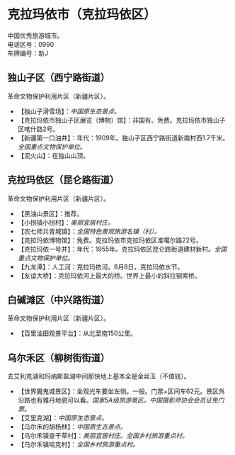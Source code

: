 # 克拉玛依市（克拉玛依区）  
中国优秀旅游城市。  
电话区号：0990  
车牌编号：新J  

## 独山子区（西宁路街道）  
革命文物保护利用片区（新疆片区）。  
* 【独山子滑雪场】：*中国原生态景点。*  
* 【克拉玛依市独山子区展览（博物）馆】：非国有。免费。克拉玛依市独山子区喀什路2号。  
* 【新疆第一口油井】：年代：1909年。独山子区西宁路街道新南村西1.7千米。*全国重点文物保护单位。*  
* 【泥火山】：在独山山顶。

## 克拉玛依区（昆仑路街道）  
革命文物保护利用片区（新疆片区）。  
* 【黑油山景区】：推荐。  
* 【小拐镇小拐村】：*美丽宜居村庄。*  
* 【农七师共青城镇】：*全国特色景观旅游名镇（村）。*  
* 【克拉玛依博物馆】：免费。克拉玛依市克拉玛依区准噶尔路22号。  
* 【克拉玛依一号井】：年代：1955年。克拉玛依区昆仑路街道建材新村。*全国重点文物保护单位。*  
* 【九龙潭】：人工河：克拉玛依河。8月8日，克拉玛依水节。
* 【友谊大桥】：克拉玛依河上最大的桥。世界上最小的斜拉钢索桥。

## 白碱滩区（中兴路街道）  
革命文物保护利用片区（新疆片区）。  
* 【百里油田观景平台】：从北至南150公里。

## 乌尔禾区（柳树街街道）  
去艾利克湖和玛纳斯盐湖中间那快地上基本全是金丝玉（不值钱）。  
* 【世界魔鬼城景区】：坐观光车要坐左侧。一般。门票+区间车62元。景区外沿路也有雅丹地貌可以看。*国家5A级旅游景区。中国摄影师协会会员证免门票。*  
* 【艾里克湖】：*中国原生态景点。*  
* 【乌尔禾的胡杨林】：*中国原生态景点。*  
* 【乌尔禾镇查干草村】：*美丽宜居村庄。全国乡村旅游重点村。*  
* 【乌尔禾镇哈克村】：*全国乡村旅游重点村。*  
